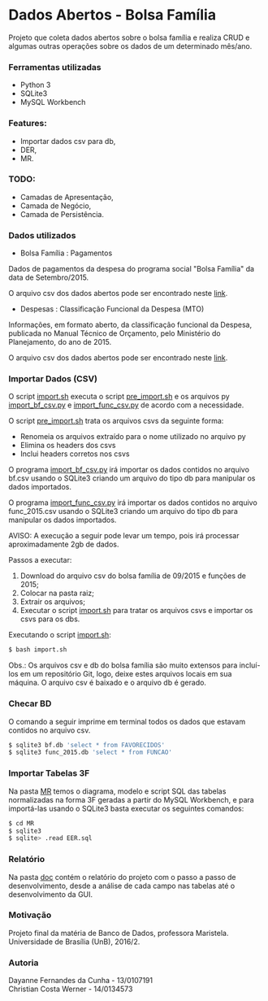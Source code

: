 Dados Abertos - Bolsa Família
=============

Projeto que coleta dados abertos sobre o bolsa família e realiza CRUD e algumas outras operações sobre os dados de um determinado mês/ano.

### Ferramentas utilizadas

- Python 3
- SQLite3
- MySQL Workbench

### Features:
- Importar dados csv para db,
- DER,
- MR.

### TODO:
- Camadas de Apresentação,
- Camada de Negócio,
- Camada de Persistência.

### Dados utilizados

- Bolsa Família : Pagamentos

Dados de pagamentos da despesa do programa social "Bolsa Família" da data de Setembro/2015.

O arquivo csv dos dados abertos pode ser encontrado neste [link](http://www.portaltransparencia.gov.br/downloads/mensal.asp?c=BolsaFamiliaFolhaPagamento#exercicios2015).

- Despesas : Classificação Funcional da Despesa (MTO)

Informações, em formato aberto, da classificação funcional da Despesa, publicada no Manual Técnico de Orçamento, pelo Ministério do Planejamento, do ano de 2015.

O arquivo csv dos dados abertos pode ser encontrado neste [link](http://www.portaldatransparencia.gov.br/downloads/anual.asp?c=Funcoes#exercicios2015).

### Importar Dados (CSV)

O script [import.sh](import.sh) executa o script [pre_import.sh](pre_import.sh) e os arquivos py [import_bf_csv.py](import_bf_csv.py) e [import_func_csv.py](import_func_csv.py) de acordo com a necessidade.

O script [pre_import.sh](pre_import.sh) trata os arquivos csvs da seguinte forma:
- Renomeia os arquivos extraído para o nome utilizado no arquivo py
- Elimina os headers dos csvs
- Inclui headers corretos nos csvs

O programa [import_bf_csv.py](import_bf_csv.py) irá importar os dados contidos no arquivo bf.csv usando o SQLite3 criando um arquivo do tipo db para manipular os dados importados.

O programa [import_func_csv.py](import_func_csv.py) irá importar os dados contidos no arquivo func_2015.csv usando o SQLite3 criando um arquivo do tipo db para manipular os dados importados.

AVISO: A execução a seguir pode levar um tempo, pois irá processar aproximadamente 2gb de dados.

Passos a executar:

1. Download do arquivo csv do bolsa família de 09/2015 e funções de 2015;
2. Colocar na pasta raiz;
3. Extrair os arquivos;
4. Executar o script [import.sh](import.sh) para tratar os arquivos csvs e importar os csvs para os dbs.

Executando o script [import.sh](import.sh):

``` bash
$ bash import.sh
```

Obs.: Os arquivos csv e db do bolsa família são muito extensos para incluí-los em um repositório Git, logo, deixe estes arquivos locais em sua máquina. O arquivo csv é baixado e o arquivo db é gerado.

### Checar BD

O comando a seguir imprime em terminal todos os dados que estavam contidos no arquivo csv.

``` bash
$ sqlite3 bf.db 'select * from FAVORECIDOS'
$ sqlite3 func_2015.db 'select * from FUNCAO'
```

### Importar Tabelas 3F

Na pasta [MR](MR) temos o diagrama, modelo e script SQL das tabelas normalizadas na forma 3F geradas a partir do MySQL Workbench, e para importá-las usando o SQLite3 basta executar os seguintes comandos:

``` bash
$ cd MR
$ sqlite3
$ sqlite> .read EER.sql
```

### Relatório

Na pasta [doc](doc) contém o relatório do projeto com o passo a passo de desenvolvimento, desde a análise de cada campo nas tabelas até o desenvolvimento da GUI.

### Motivação

Projeto final da matéria de Banco de Dados, professora Maristela.
Universidade de Brasília (UnB), 2016/2.

### Autoria
Dayanne Fernandes da Cunha - 13/0107191 <br>
Christian Costa Werner - 14/0134573
